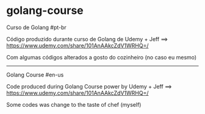 # golang-course
Curso de Golang #pt-br

Código produzido durante curso de Golang de Udemy + Jeff ==> https://www.udemy.com/share/101AnAAkcZdV1WRHQ=/

Com algumas códigos alterados a gosto do cozinheiro (no caso eu mesmo)

-----------
Golang Course #en-us

Code produced during Golang Course power by Udemy + Jeff ==> https://www.udemy.com/share/101AnAAkcZdV1WRHQ=/

Some codes was change to the taste of chef (myself)
